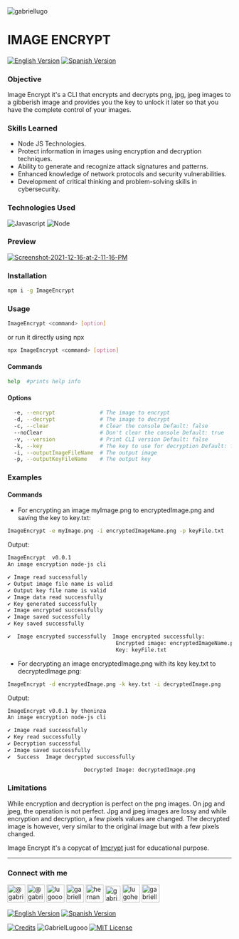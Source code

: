 <img align="center" src="https://media.licdn.com/dms/image/v2/D4D16AQGUNxQ7NSC05A/profile-displaybackgroundimage-shrink_350_1400/profile-displaybackgroundimage-shrink_350_1400/0/1738695150340?e=1744243200&v=beta&t=oXX-ixT9bR3dJcYCLv4KBs5wjKFoeP0524kFGHQMYmQ" alt="gabriellugo" />

# IMAGE ENCRYPT

<a href="https://github.com/GabrielLugooo/Image-Encrypt" target="_blank" rel="noreferrer noopener"> <img align="center" src="https://img.shields.io/badge/ImageEncrypt%20English%20Version-000000" alt="English Version" /></a>
<a href="https://github.com/GabrielLugooo/Image-Encrypt/blob/main/README%20Spanish.md" target="_blank" rel="noreferrer noopener"> <img align="center" src="https://img.shields.io/badge/ImageEncrypt%20Spanish%20Version-green" alt="Spanish Version" /></a>

### Objective

Image Encrypt it's a CLI that encrypts and decrypts png, jpg, jpeg images to a gibberish image and provides you the key to unlock it later so that you have the complete control of your images.

### Skills Learned

- Node JS Technologies.
- Protect information in images using encryption and decryption techniques.
- Ability to generate and recognize attack signatures and patterns.
- Enhanced knowledge of network protocols and security vulnerabilities.
- Development of critical thinking and problem-solving skills in cybersecurity.

### Technologies Used

![Javascript](https://img.shields.io/badge/Javascript-05122A?style=for-the-badge&logo=javascript)
![Node](https://img.shields.io/badge/NodeJS-05122A?style=for-the-badge&logo=node.js)

### Preview

<a href="https://ibb.co/C0qF3fJ"><img src="https://i.ibb.co/5cdVgPY/Screenshot-2021-12-16-at-2-11-16-PM.png" alt="Screenshot-2021-12-16-at-2-11-16-PM" border="0"></a>

### Installation

```sh
npm i -g ImageEncrypt
```

### Usage

```sh
ImageEncrypt <command> [option]
```

or run it directly using npx

```sh
npx ImageEncrypt <command> [option]
```

#### Commands

```sh
help  #prints help info
```

#### Options

```sh
  -e, --encrypt              # The image to encrypt
  -d, --decrypt              # The image to decrypt
  -c, --clear                # Clear the console Default: false
  --noClear                  # Don't clear the console Default: true
  -v, --version              # Print CLI version Default: false
  -k, --key                  # The key to use for decryption Default: false
  -i, --outputImageFileName  # The output image
  -p, --outputKeyFileName    # The output key
```

### Examples

#### Commands

- For encrypting an image myImage.png to encryptedImage.png and saving the key to key.txt:

```sh
ImageEncrypt -e myImage.png -i encryptedImageName.png -p keyFile.txt
```

Output:

```sh
ImageEncrypt  v0.0.1
An image encryption node-js cli

✔ Image read successfully
✔ Output image file name is valid
✔ Output key file name is valid
✔ Image data read successfully
✔ Key generated successfully
✔ Image encrypted successfully
✔ Image saved successfully
✔ Key saved successfully

✔  Image encrypted successfully  Image encrypted successfully:
                                  Encrypted image: encryptedImageName.png
                                  Key: keyFile.txt

```

- For decrypting an image encryptedImage.png with its key key.txt to decryptedImage.png:

```sh
ImageEncrypt -d encryptedImage.png -k key.txt -i decryptedImage.png
```

Output:

```sh
ImageEncrypt v0.0.1 by theninza
An image encryption node-js cli

✔ Image read successfully
✔ Key read successfully
✔ Decryption successful
✔ Image saved successfully
✔  Success  Image decrypted successfully

                        Decrypted Image: decryptedImage.png

```

### Limitations

While encryption and decryption is perfect on the png images. On jpg and jpeg, the operation is not perfect. Jpg and jpeg images are lossy and while encryption and decryption, a few pixels values are changed. The decrypted image is however, very similar to the original image but with a few pixels changed.

Image Encrypt it's a copycat of <a href="https://github.com/theninza/imcrypt">Imcrypt</a> just for educational purpose.

----

<h3 align="left">Connect with me</h3>

<p align="left">
<a href="https://www.youtube.com/@gabriellugooo" target="_blank" rel="noreferrer noopener"> <img align="center" src="https://img.icons8.com/?size=50&id=55200&format=png" alt="@gabriellugooo" height="40" width="40" /></a>
<a href="http://www.tiktok.com/@gabriellugooo" target="_blank" rel="noreferrer noopener"> <img align="center" src="https://img.icons8.com/?size=50&id=118638&format=png" alt="@gabriellugooo" height="40" width="40" /></a>
<a href="https://instagram.com/lugooogabriel" target="_blank" rel="noreferrer noopener"> <img align="center" src="https://img.icons8.com/?size=50&id=32309&format=png" alt="lugooogabriel" height="40" width="40" /></a>
<a href="https://twitter.com/gabriellugo__" target="_blank" rel="noreferrer noopener"> <img align="center" src="https://img.icons8.com/?size=50&id=phOKFKYpe00C&format=png" alt="gabriellugo__" height="40" width="40" /></a>
<a href="https://www.linkedin.com/in/hernando-gabriel-lugo" target="_blank" rel="noreferrer noopener"> <img align="center" src="https://img.icons8.com/?size=50&id=8808&format=png" alt="hernando-gabriel-lugo" height="40" width="40" /></a>
<a href="https://github.com/GabrielLugooo" target="_blank" rel="noreferrer noopener"> <img align="center" src="https://img.icons8.com/?size=80&id=AngkmzgE6d3E&format=png" alt="gabriellugooo" height="34" width="34" /></a>
<a href="mailto:lugohernandogabriel@gmail.com"> <img align="center" src="https://img.icons8.com/?size=50&id=38036&format=png" alt="lugohernandogabriel@gmail.com" height="40" width="40" /></a>
<a href="https://linktr.ee/gabriellugooo" target="_blank" rel="noreferrer noopener"> <img align="center" src="https://simpleicons.org/icons/linktree.svg" alt="gabriellugooo" height="40" width="40" /></a>
</p>

<p align="left">
<a href="https://github.com/GabrielLugooo/GabrielLugooo/blob/main/README.md" target="_blank" rel="noreferrer noopener"> <img align="center" src="https://img.shields.io/badge/English%20Version-000000" alt="English Version" /></a>
<a href="https://github.com/GabrielLugooo/GabrielLugooo/blob/main/Readme%20Spanish.md" target="_blank" rel="noreferrer noopener"> <img align="center" src="https://img.shields.io/badge/Spanish%20Version-Green" alt="Spanish Version" /></a>
</p>

<a href="https://linktr.ee/gabriellugooo" target="_blank" rel="noreferrer noopener"> <img align="center" src="https://img.shields.io/badge/Credits-Gabriel%20Lugo-green" alt="Credits" /></a>
<img align="center" src="https://komarev.com/ghpvc/?username=GabrielLugoo&label=Profile%20views&color=green&base=2000" alt="GabrielLugooo" />
<a href="" target="_blank" rel="noreferrer noopener"> <img align="center" src="https://img.shields.io/badge/License-MIT-green" alt="MIT License" /></a>

